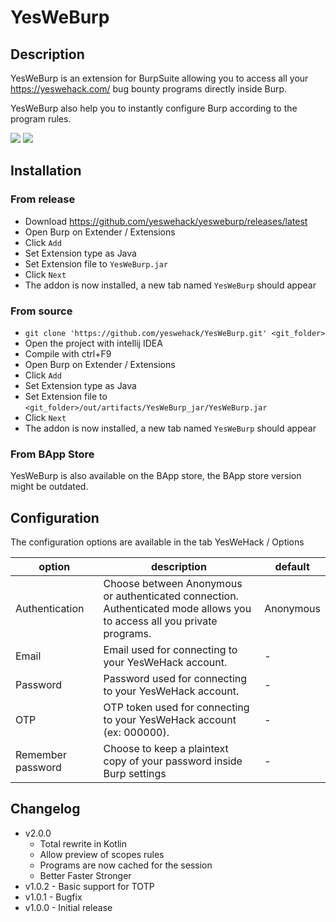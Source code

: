 # YesWeBurp

## Description

YesWeBurp is an extension for BurpSuite allowing you to access all your https://yeswehack.com/ bug bounty programs directly inside Burp.

YesWeBurp also help you to instantly configure Burp according to the program rules.

![](https://i.imgur.com/uzBycc6.png)
![](https://i.imgur.com/0ZELF17.png)

## Installation

### From release
- Download https://github.com/yeswehack/yesweburp/releases/latest
- Open Burp on Extender / Extensions
- Click `Add`
- Set Extension type as Java
- Set Extension file to `YesWeBurp.jar`
- Click `Next`
- The addon is now installed, a new tab named `YesWeBurp` should appear

### From source 
- `git clone 'https://github.com/yeswehack/YesWeBurp.git' <git_folder>`
- Open the project with intellij IDEA
- Compile with ctrl+F9
- Open Burp on Extender / Extensions
- Click `Add`
- Set Extension type as Java
- Set Extension file to `<git_folder>/out/artifacts/YesWeBurp_jar/YesWeBurp.jar`
- Click `Next`
- The addon is now installed, a new tab named `YesWeBurp` should appear

### From BApp Store

YesWeBurp is also available on the BApp store, the BApp store version might be outdated.

## Configuration

The configuration options are available in the tab YesWeHack / Options


| option | description | default |
|--------|-------------|---------|
| Authentication | Choose between Anonymous or authenticated connection.<br>Authenticated mode allows you to access all you private programs. | Anonymous |
| Email | Email used for connecting to your YesWeHack account. | - |
| Password | Password used for connecting to your YesWeHack account. | - |
| OTP | OTP token used for connecting to your YesWeHack account (ex: 000000). | - |
| Remember password | Choose to keep a plaintext copy of your password inside Burp settings | - |


## Changelog

- v2.0.0 
    - Total rewrite in Kotlin
    - Allow preview of scopes rules
    - Programs are now cached for the session
    - Better Faster Stronger
- v1.0.2 - Basic support for TOTP
- v1.0.1 - Bugfix
- v1.0.0 - Initial release
